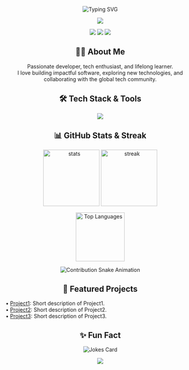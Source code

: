 <!-- Profile Header -->
<p align="center">
  <img src="https://readme-typing-svg.herokuapp.com?size=30&color=FFB000&center=true&vCenter=true&width=500&lines=Hi+%F0%9F%91%8B%2C+I'm+Siddardha-CH!;Welcome+to+my+GitHub+Profile!" alt="Typing SVG">
</p>

<p align="center">
  <img src="https://capsule-render.vercel.app/api?type=waving&color=gradient&height=100&section=footer"/>
</p>

<!-- Socials -->
<p align="center">
  <a href="https://www.linkedin.com/in/your-linkedin" target="_blank"><img src="https://img.shields.io/badge/LinkedIn-blue?style=for-the-badge&logo=linkedin" /></a>
  <a href="mailto:your.email@example.com" target="_blank"><img src="https://img.shields.io/badge/Email-red?style=for-the-badge&logo=gmail" /></a>
  <a href="https://your-portfolio.com" target="_blank"><img src="https://img.shields.io/badge/Portfolio-orange?style=for-the-badge&logo=firefox-browser" /></a>
</p>

<!-- About Section -->
<h2 align="center"> 👨‍💻 About Me </h2>
<p align="center">
Passionate developer, tech enthusiast, and lifelong learner.<br>
I love building impactful software, exploring new technologies, and collaborating with the global tech community.
</p>

<!-- Tech Stack -->
<h2 align="center">🛠️ Tech Stack & Tools</h2>
<p align="center">
  <img src="https://skillicons.dev/icons?i=python,java,js,react,html,css,git,github,linux,docker" />
</p>

<!-- GitHub Stats -->
<h2 align="center">📊 GitHub Stats & Streak</h2>
<p align="center">
  <img src="https://github-readme-stats.vercel.app/api?username=Siddardha-CH&show_icons=true&theme=tokyonight" alt="stats" height="150"/>
  <img src="https://github-readme-streak-stats.herokuapp.com/?user=Siddardha-CH&theme=tokyonight" alt="streak" height="150"/>
</p>

<!-- Top Languages -->
<p align="center">
  <img src="https://github-readme-stats.vercel.app/api/top-langs/?username=Siddardha-CH&layout=compact&theme=tokyonight" alt="Top Languages" height="130"/>
</p>

<!-- Contribution Snake -->
<p align="center">
  <img src="https://raw.githubusercontent.com/Siddardha-CH/Siddardha-CH/output/github-contribution-grid-snake.svg" alt="Contribution Snake Animation" />
</p>

<!-- Projects Showcase -->
<h2 align="center">🚀 Featured Projects</h2>
<p>
• <a href="https://github.com/Siddardha-CH/Project1">Project1</a>: Short description of Project1.<br>
• <a href="https://github.com/Siddardha-CH/Project2">Project2</a>: Short description of Project2.<br>
• <a href="https://github.com/Siddardha-CH/Project3">Project3</a>: Short description of Project3.<br>
</p>

<!-- Fun Section -->
<h2 align="center">✨ Fun Fact</h2>
<p align="center">
  <img src="https://readme-jokes.vercel.app/api?hideBorder" alt="Jokes Card" />
</p>

<!-- Footer -->
<p align="center">
  <img src="https://capsule-render.vercel.app/api?type=waving&color=gradient&height=100&section=footer"/>
</p>
